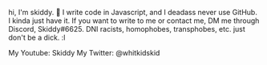 hi, I'm skiddy. 🌹
I write code in Javascript, and I deadass never use GitHub. I kinda just have it. If you want to write to me or contact me,
DM me through Discord, Skiddy#6625.
DNI racists, homophobes, transphobes, etc. just don't be a dick. :l 

My Youtube: Skiddy
My Twitter: @whitkidskid
